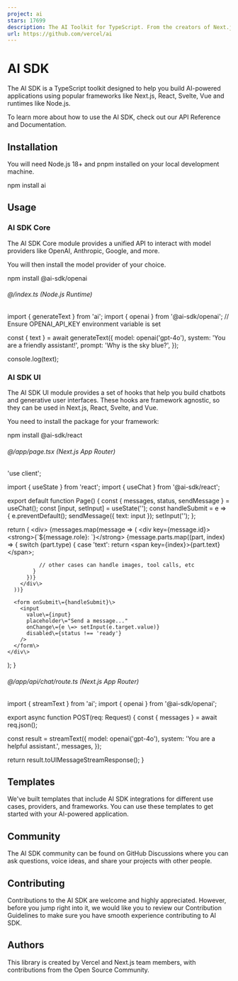 ```yaml
---
project: ai
stars: 17699
description: The AI Toolkit for TypeScript. From the creators of Next.js, the AI SDK is a free open-source library for building AI-powered applications and agents 
url: https://github.com/vercel/ai
---
```


AI SDK
======

The AI SDK is a TypeScript toolkit designed to help you build AI-powered applications using popular frameworks like Next.js, React, Svelte, Vue and runtimes like Node.js.

To learn more about how to use the AI SDK, check out our API Reference and Documentation.

Installation
------------

You will need Node.js 18+ and pnpm installed on your local development machine.

npm install ai

Usage
-----

### AI SDK Core

The AI SDK Core module provides a unified API to interact with model providers like OpenAI, Anthropic, Google, and more.

You will then install the model provider of your choice.

npm install @ai-sdk/openai

###### @/index.ts (Node.js Runtime)

import { generateText } from 'ai';
import { openai } from '@ai-sdk/openai'; // Ensure OPENAI\_API\_KEY environment variable is set

const { text } \= await generateText({
  model: openai('gpt-4o'),
  system: 'You are a friendly assistant!',
  prompt: 'Why is the sky blue?',
});

console.log(text);

### AI SDK UI

The AI SDK UI module provides a set of hooks that help you build chatbots and generative user interfaces. These hooks are framework agnostic, so they can be used in Next.js, React, Svelte, and Vue.

You need to install the package for your framework:

npm install @ai-sdk/react

###### @/app/page.tsx (Next.js App Router)

'use client';

import { useState } from 'react';
import { useChat } from '@ai-sdk/react';

export default function Page() {
  const { messages, status, sendMessage } \= useChat();
  const \[input, setInput\] \= useState('');
  const handleSubmit \= e \=> {
    e.preventDefault();
    sendMessage({ text: input });
    setInput('');
  };

  return (
    <div\>
      {messages.map(message \=> (
        <div key\={message.id}\>
          <strong\>{\`${message.role}: \`}</strong\>
          {message.parts.map((part, index) \=> {
            switch (part.type) {
              case 'text':
                return <span key\={index}\>{part.text}</span\>;

              // other cases can handle images, tool calls, etc
            }
          })}
        </div\>
      ))}

      <form onSubmit\={handleSubmit}\>
        <input
          value\={input}
          placeholder\="Send a message..."
          onChange\={e \=> setInput(e.target.value)}
          disabled\={status !== 'ready'}
        />
      </form\>
    </div\>
  );
}

###### @/app/api/chat/route.ts (Next.js App Router)

import { streamText } from 'ai';
import { openai } from '@ai-sdk/openai';

export async function POST(req: Request) {
  const { messages } \= await req.json();

  const result \= streamText({
    model: openai('gpt-4o'),
    system: 'You are a helpful assistant.',
    messages,
  });

  return result.toUIMessageStreamResponse();
}

Templates
---------

We've built templates that include AI SDK integrations for different use cases, providers, and frameworks. You can use these templates to get started with your AI-powered application.

Community
---------

The AI SDK community can be found on GitHub Discussions where you can ask questions, voice ideas, and share your projects with other people.

Contributing
------------

Contributions to the AI SDK are welcome and highly appreciated. However, before you jump right into it, we would like you to review our Contribution Guidelines to make sure you have smooth experience contributing to AI SDK.

Authors
-------

This library is created by Vercel and Next.js team members, with contributions from the Open Source Community.
